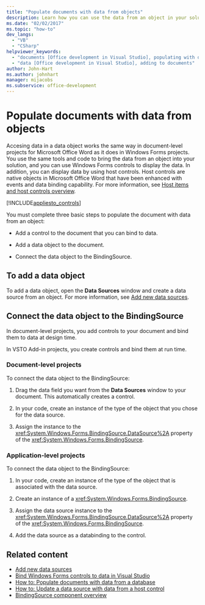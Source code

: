 ```yaml
---
title: "Populate documents with data from objects"
description: Learn how you can use the data from an object in your solution, and you can use Windows Forms controls to display the data in a document.
ms.date: "02/02/2017"
ms.topic: "how-to"
dev_langs:
  - "VB"
  - "CSharp"
helpviewer_keywords:
  - "documents [Office development in Visual Studio], populating with data"
  - "data [Office development in Visual Studio], adding to documents"
author: John-Hart
ms.author: johnhart
manager: mijacobs
ms.subservice: office-development
---
```

# Populate documents with data from objects

Accesing data in a data object works the same way in document-level projects for Microsoft Office Word as it does in Windows Forms projects. You use the same tools and code to bring the data from an object into your solution, and you can use Windows Forms controls to display the data. In addition, you can display data by using host controls. Host controls are native objects in Microsoft Office Word that have been enhanced with events and data binding capability. For more information, see [Host items and host controls overview](../vsto/host-items-and-host-controls-overview.md).

[!INCLUDE[appliesto_controls](../vsto/includes/appliesto-controls-md.md)]

You must complete three basic steps to populate the document with data from an object:

- Add a control to the document that you can bind to data.

- Add a data object to the document.

- Connect the data object to the BindingSource.

## To add a data object

To add a data object, open the **Data Sources** window and create a data source from an object. For more information, see [Add new data sources](../data-tools/add-new-data-sources.md).

## Connect the data object to the BindingSource

In document-level projects, you add controls to your document and bind them to data at design time.

In VSTO Add-in projects, you create controls and bind them at run time.

### Document-level projects

To connect the data object to the BindingSource:

1. Drag the data field you want from the **Data Sources** window to your document. This automatically creates a control.

2. In your code, create an instance of the type of the object that you chose for the data source.

3. Assign the instance to the <xref:System.Windows.Forms.BindingSource.DataSource%2A> property of the <xref:System.Windows.Forms.BindingSource>.

### Application-level projects

To connect the data object to the BindingSource:

1. In your code, create an instance of the type of the object that is associated with the data source.

2. Create an instance of a <xref:System.Windows.Forms.BindingSource>.

3. Assign the data source instance to the <xref:System.Windows.Forms.BindingSource.DataSource%2A> property of the <xref:System.Windows.Forms.BindingSource>.

4. Add the data source as a databinding to the control.

## Related content

- [Add new data sources](../data-tools/add-new-data-sources.md)
- [Bind Windows Forms controls to data in Visual Studio](../data-tools/bind-windows-forms-controls-to-data-in-visual-studio.md)
- [How to: Populate documents with data from a database](../vsto/how-to-populate-documents-with-data-from-a-database.md)
- [How to: Update a data source with data from a host control](../vsto/how-to-update-a-data-source-with-data-from-a-host-control.md)
- [BindingSource component overview](/dotnet/framework/winforms/controls/bindingsource-component-overview)